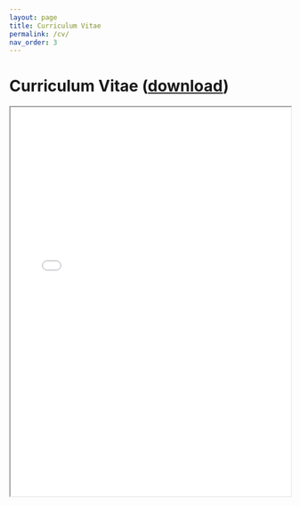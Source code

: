 ```yaml
---
layout: page
title: Curriculum Vitae
permalink: /cv/
nav_order: 3
---
```


# Curriculum Vitae ([download](../assets/cv/cv_academic.pdf))

<iframe width="100%" height="700" src="/assets/cv/cv_academic.pdf">If you are seeing this text, please download the CV using the link above.</iframe>